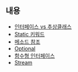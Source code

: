 내용
-

* [인터페이스 vs 추상클래스](./src/com/company/Abstract_Interface_Lamda/README.md "")
* [Static 키워드](./src/com/company/Static/static.md "Static 키워드")
* [메소드 참조](src/com/company/MethodReference/README.md "메소드 참조")
* [Optional](src/com/company/Optional/optional.md "Optional")
* [함수형 인터페이스](src/com/company/FuntionalInterface/README.md "함수형 인터페이스")
* [Stream](src/com/company/Stream/README.md "Stream")
